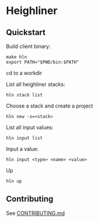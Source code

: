 # Heighliner

## Quickstart

Build client binary:

```shell
make hln
export PATH="$PWD/bin:$PATH"
```

cd to a workdir

List all heighliner stacks:

```shell
hln stack list
```

Choose a stack and create a project

```shell
hln new -s=<stack>
```

List all input values:

```shell
hln input list
```

Input a value:
```shell
hln input <type> <name> <value>
```

Up

```shell
hln up
```

## Contributing

See [CONTRIBUTING.md](CONTRIBUTING.md)
